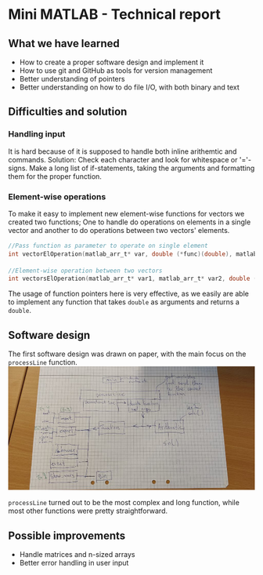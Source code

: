 # Mini MATLAB - Technical report

## What we have learned

- How to create a proper software design and implement it
- How to use git and GitHub as tools for version management
- Better understanding of pointers
- Better understanding on how to do file I/O, with both binary and text

## Difficulties and solution

### Handling input

It is hard because of it is supposed to handle both inline arithemtic and commands.
Solution: Check each character and look for whitespace or '='-signs. Make a long list of if-statements, taking the arguments and formatting them for the proper function.

### Element-wise operations

To make it easy to implement new element-wise functions for vectors we created two functions; One to handle do operations on elements in a single vector and another to do operations between two vectors' elements.

```c
//Pass function as parameter to operate on single element
int vectorElOperation(matlab_arr_t* var, double (*func)(double), matlab_arr_t* result);

//Element-wise operation between two vectors
int vectorsElOperation(matlab_arr_t* var1, matlab_arr_t* var2, double (*func)(double, double), matlab_arr_t* result);

```

The usage of function pointers here is very effective, as we easily are able to implement any function that takes `double` as arguments and returns a `double`.

## Software design

The first software design was drawn on paper, with the main focus on the `processLine` function.
![Design](images/design.jpg)

`processLine` turned out to be the most complex and long function, while most other functions were pretty straightforward.

## Possible improvements

- Handle matrices and n-sized arrays
- Better error handling in user input